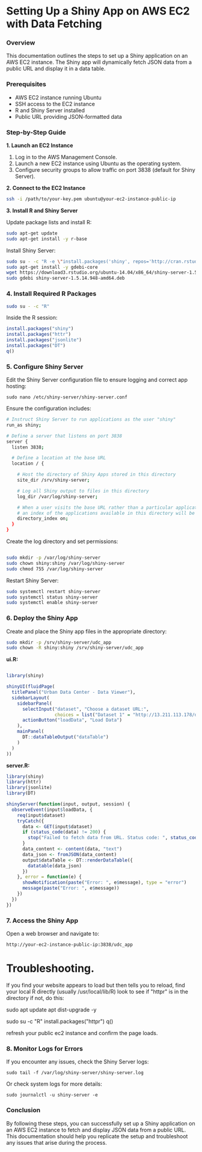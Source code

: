 # Setting Up a Shiny App on AWS EC2 with Data Fetching

### **Overview**

This documentation outlines the steps to set up a Shiny application on an AWS EC2 instance. The Shiny app will dynamically fetch JSON data from a public URL and display it in a data table.

### **Prerequisites**

- AWS EC2 instance running Ubuntu
- SSH access to the EC2 instance
- R and Shiny Server installed
- Public URL providing JSON-formatted data

### **Step-by-Step Guide**

**1. Launch an EC2 Instance**

1. Log in to the AWS Management Console.
2. Launch a new EC2 instance using Ubuntu as the operating system.
3. Configure security groups to allow traffic on port 3838 (default for Shiny Server).

**2. Connect to the EC2 Instance**

```bash
ssh -i /path/to/your-key.pem ubuntu@your-ec2-instance-public-ip
```

**3. Install R and Shiny Server**

Update package lists and install R:

```bash
sudo apt-get update
sudo apt-get install -y r-base

```

Install Shiny Server:

```bash
sudo su - -c "R -e \"install.packages('shiny', repos='http://cran.rstudio.com/')\""
sudo apt-get install -y gdebi-core
wget https://download3.rstudio.org/ubuntu-14.04/x86_64/shiny-server-1.5.14.948-amd64.deb
sudo gdebi shiny-server-1.5.14.948-amd64.deb
```

### **4. Install Required R Packages**

```bash
sudo su - -c "R"
```

Inside the R session:

```r
install.packages("shiny")
install.packages("httr")
install.packages("jsonlite")
install.packages("DT")
q()
```

### **5. Configure Shiny Server**

Edit the Shiny Server configuration file to ensure logging and correct app hosting:

```
sudo nano /etc/shiny-server/shiny-server.conf
```

Ensure the configuration includes:

```bash
# Instruct Shiny Server to run applications as the user "shiny"
run_as shiny;

# Define a server that listens on port 3838
server {
  listen 3838;

  # Define a location at the base URL
  location / {

    # Host the directory of Shiny Apps stored in this directory
    site_dir /srv/shiny-server;

    # Log all Shiny output to files in this directory
    log_dir /var/log/shiny-server;

    # When a user visits the base URL rather than a particular application,
    # an index of the applications available in this directory will be shown.
    directory_index on;
  }
}
```

Create the log directory and set permissions:

```bash

sudo mkdir -p /var/log/shiny-server
sudo chown shiny:shiny /var/log/shiny-server
sudo chmod 755 /var/log/shiny-server
```

Restart Shiny Server:

```bash
sudo systemctl restart shiny-server
sudo systemctl status shiny-server
sudo systemctl enable shiny-server
```

### **6. Deploy the Shiny App**

Create and place the Shiny app files in the appropriate directory:

```bash
sudo mkdir -p /srv/shiny-server/udc_app
sudo chown -R shiny:shiny /srv/shiny-server/udc_app
```

**ui.R:**

```r

library(shiny)

shinyUI(fluidPage(
  titlePanel("Urban Data Center - Data Viewer"),
  sidebarLayout(
    sidebarPanel(
      selectInput("dataset", "Choose a dataset URL:", 
                  choices = list("Dataset 1" = "http://13.211.113.178/data")),
      actionButton("loadData", "Load Data")
    ),
    mainPanel(
      DT::dataTableOutput("dataTable")
    )
  )
))

```

**server.R:**

```r
library(shiny)
library(httr)
library(jsonlite)
library(DT)

shinyServer(function(input, output, session) {
  observeEvent(input$loadData, {
    req(input$dataset)
    tryCatch({
      data <- GET(input$dataset)
      if (status_code(data) != 200) {
        stop("Failed to fetch data from URL. Status code: ", status_code(data))
      }
      data_content <- content(data, "text")
      data_json <- fromJSON(data_content)
      output$dataTable <- DT::renderDataTable({
        datatable(data_json)
      })
    }, error = function(e) {
      showNotification(paste("Error: ", e$message), type = "error")
      message(paste("Error: ", e$message))
    })
  })
})

```

### **7. Access the Shiny App**

Open a web browser and navigate to:

```
http://your-ec2-instance-public-ip:3838/udc_app
```

# Troubleshooting.
If you find your website appears to load but then tells you to reload, 
find your local R directly (usually /usr/local/lib/R)
look to see if "httpr" is in the directory if not, do this:

sudo apt update
apt dist-upgrade -y

sudo su -c "R"
install.packages("httpr")
q()

refresh your public ec2 instance and confirm the page loads.

### **8. Monitor Logs for Errors**

If you encounter any issues, check the Shiny Server logs:

```
sudo tail -f /var/log/shiny-server/shiny-server.log

```

Or check system logs for more details:

```
sudo journalctl -u shiny-server -e

```

### **Conclusion**

By following these steps, you can successfully set up a Shiny application on an AWS EC2 instance to fetch and display JSON data from a public URL. This documentation should help you replicate the setup and troubleshoot any issues that arise during the process.
